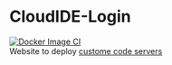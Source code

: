 # CloudIDE-Login
[![Docker Image CI](https://github.com/CVHS-CloudIDE/CloudIDE-Login/actions/workflows/docker-image.yml/badge.svg)](https://github.com/CVHS-CloudIDE/CloudIDE-Login/actions/workflows/docker-image.yml)  
Website to deploy [custome code servers](https://github.com/11robert11/code-server)